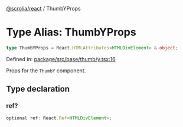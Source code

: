 [@scrolia/react](../README.md) / ThumbYProps

# Type Alias: ThumbYProps

```ts
type ThumbYProps = React.HTMLAttributes<HTMLDivElement> & object;
```

Defined in: [package/src/base/thumb/y.tsx:16](https://github.com/scrolia/react/blob/f82d22480164148d1894602bc5a018480f1727a2/package/src/base/thumb/y.tsx#L16)

Props for the `ThumbY` component.

## Type declaration

### ref?

```ts
optional ref: React.Ref<HTMLDivElement>;
```
